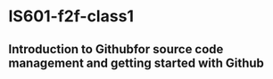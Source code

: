 # IS601-f2f-class1
## Introduction to Githubfor source code management and getting started with Github
